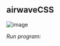 ## airwaveCSS

![image](https://github.com/SachchitMishra/AirWaveCSS/assets/146017986/1c21ea65-0f93-4bdf-aa81-a0d61cd90252)

*Run program:*

